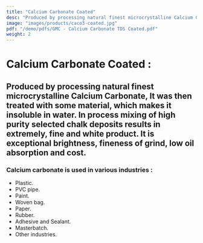 ```yaml
---
title: "Calcium Carbonate Coated"
desc: "Produced by processing natural finest microcrystalline Calcium Carbonate, It was then treated with some material, which makes it insoluble in water."
image: "images/products/caco3-coated.jpg"
pdf: "/demo/pdfs/GMC - Calcium Carbonate TDS Coated.pdf"
weight: 2
---
```


# Calcium Carbonate Coated :


## Produced by processing natural finest microcrystalline Calcium Carbonate, It was then treated with some material, which makes it insoluble in water. In process mixing of high purity selected chalk deposits results in extremely, fine and white product. It is exceptional brightness, fineness of grind, low oil absorption and cost.


### Calcium carbonate is used in various industries :
- Plastic.
- PVC pipe.
- Paint.
- Woven bag.
- Paper.
- Rubber.
- Adhesive and Sealant.
- Masterbatch.
- Other industries.

